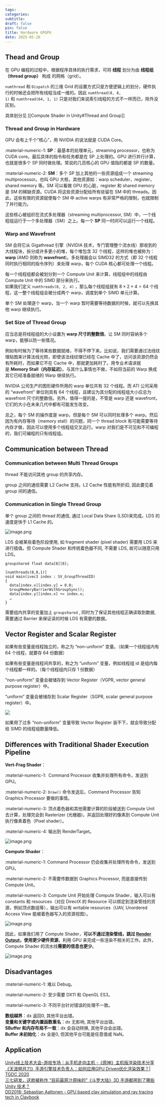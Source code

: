 ```yaml
---
tags:
categories:
subtitle:
draft: false
pin: false
title: Hardware GPGPU
date: 2025-05-26
---
```


## Thead and Group

在 GPU 编程的过程中，根据程序具体的执行需求，可将 **线程** 划分为由 **线程组（thread group）** 构成 的网格（grid）。

`numthread` 和 `Dispatch` 的三维 Grid 的设置方式只是方便逻辑上的划分，硬件执行的时候还会把所有线程当成一维的。因此 `numthread(8, 8, 1)` 和 `numthread(64, 1, 1)` 只是对我们来说索引线程的方式不一样而已，除外没区别。

具体划分见 [[Compute Shader in Unity#Thread and Group]]

### Thread and Group in Hardware

GPU 会有上千个“核心”，用 NVIDIA 的说法就是 CUDA Core。

:material-numeric-1: **SP**：最基本的处理单元，streaming processor，也称为 CUDA core。最后具体的指令和任务都是在 SP 上处理的。GPU 进行并行计算，也就是很多个 SP 同时做处理。常说的几百核心的 GPU 值指的都是 SP 的数量。

:material-numeric-2: **SM**：多个 SP 加上其他的一些资源组成一个 streaming multiprocessor。也叫 GPU 大核，其他资源如：warp scheduler，register，shared memory 等。SM 可以看做 GPU 的心脏，register 和 shared memory 是 SM 的稀缺资源。CUDA 将这些资源分配给所有驻留在 SM 中的 threads。因此，这些有限的资源就使每个 SM 中 active warps 有非常严格的限制，也就限制了并行能力。

这些核心被组织在流式多处理器（streaming multiprocessor, SM）中，一个线程组运行于一个多处理器（SM）之上。每一个 **SP** 同一时间可以运行一个线程。

### Warp and Wavefront

SM 会将它从 Gigathread 引擎（NVIDIA 技术，专门管理整个流水线）那收到的大线程块，拆分成许多更小的堆，每个堆包含 32 个线程，这样的堆也被称为：**warp** (AMD 则称为 **wavefront**)。多处理器会以 SIMD32 的方式（即 32 个线程同时执行相同的指令序列）来处理 warp，每个 CUDA 核心都可处理一个线程。

每一个线程组都会被划分到一个 Compute Unit 来计算，线程组中的线程由 Compute Unit 中的 SIMD 部分来执行。  
如果我们定义 `numthreads(8, 2, 4)` ，那么每个线程组就有 $8×2×4=64$ 个线程，这一整个线程组会被分成两个 warp，调度到单个 SIMD 单元计算。

单个 SM 处理逐个 warp，当一个 warp 暂时需要等待数据的时候，就可以先换其他 warp 继续执行。

### Set Size of Thread Group

应当总是将线程组的大小设置为 **warp 尺寸的整数倍**。让 SM 同时容纳多个 warp，能够以防一些情况。

例如有时候为了等待某些数据就绪，不得不停下来。比如说，我们需要通过法线纹理贴图来计算法线光照，即使该法线纹理已经在 Cache 中了，访问该资源仍然会有所耗时，而如果它不在 Cache 中，那就更加耗时了。用专业术语讲就是 **Memory Stall（内存延迟）**。与其什么事情也不做，不如将当前的 Warp 换成其它已经准备就绪的 Warp 继续执行。

NVIDIA 公司生产的图形硬件所用的 warp 单位共有 32 个线程。而 ATI 公司采用的 “wavefront” 单位则具有 64 个线程，且建议为其分配的线程组大小应总为 wavefront 尺寸的整数倍。另外，值得一提的是，不管是 warp 还是 wavefront，它们的大小在未来几代中都有可能发生改变。

总之，每个 SM 的操作度是 warp，但是每个 SM 可以同时处理多个 warp。然后因为有内存等待（memory stall）的问题，同一个 thread block 有可能需要等待内存才做，因此可以使用多个线程组交叉运行。warp 对我们是不可见和不可编程的，我们可编程的只有线程组。

## Communication between Thread

### Communication between Multi Thread Groups

thread 不能访问其他 group 的共享内存。

group 之间的通信需要 L2 Cache 支持。L2 Cache 性能有所折扣, 因此要见着 group 间的通信。

### Communication in Single Thread Group

单个 group 之间的 thread 的通信, 通过 Local Data Share (LSD)来完成。LDS 的速度是快于 L1 Cache 的。

![image.png](https://cdn.jsdelivr.net/gh/aizawaayame/blogimage@main/img/20250526171726.png)

LDS 会被某些着色阶段使用, 如 fragment shader (pixel shader) 需要用 LDS 来进行插值。但 Compute Shader 和传统着色器不同, 不需要 LDS, 故可以随意只用 LDS。

```hlsl
groupshared float data[8][8];  
  
[numthreads(8,8,1)]  
void main(ivec3 index : SV_GroupThreadID)  
{  
  data[index.x][index.y] = 0.0;  
  GroupMemoryBarrierWithGroupSync();  
  data[index.y][index.x] += index.x;  
  …  
}
```

需要组内共享的变量加上 `groupshared` , 同时为了保证其他线程正确读取到数据, 需要通过 Barrier 来保证读的时候 LDS 有需要的数据。

## Vector Register and Scalar Register

如果有些变量是线程独立的，称之为 “non-uniform” 变量。（如果一个线程组内有 64 个线程，就要存 64 份数据）

如果有些变量是线程间共享的，称之为 “uniform” 变量，例如线程组 id 是组内每个线程都一样的。（每个线程组内只存 1 份数据）

“non-uniform” 变量会被储存到 Vector Register（VGPR, vector general purpose register）中。

“uniform” 变量会被储存到 Scalar Register（SGPR, scalar general purpose register）中。

![](https://cdn.jsdelivr.net/gh/aizawaayame/blogimage@main/img/20250526173100.png)

如果用了过多 “non-uniform” 变量导致 Vector Register 装不下，就会导致分配给 SIMD 的线程组数量降低。

## Differences with Traditional Shader Execution Pipeline

**Vert-Frag Shader**：

:material-numeric-1:  Command Processor 收集并处理所有命令，发送到 GPU。

:material-numeric-2: `Draw()` 命令发送后，Command Processor 告知 Graphics Processor 要做的事情。

:material-numeric-3: 顶点着色器和其他需要计算的阶段被送到 Compute Unit 去计算，处理完会到 Rasterizer (光栅器)，并返回处理好的像素到 Compute Unit 执行像素着色（Pixel shader）。

:material-numeric-4: 输出到 RenderTarget。

![image.png](https://cdn.jsdelivr.net/gh/aizawaayame/blogimage@main/img/20250526174021.png)

**Compute Shader**：

:material-numeric-1: Command Processor 仍会收集并处理所有命令，发送到 GPU。

:material-numeric-2: 不需要传数据到 Graphics Processor, 而是直接传到 Compute Unit。

:material-numeric-3: Compute Unit 开始处理 Compute Shader，输入可以有 constants 和 resources（对应 DirectX 的 Resource 可以绑定到渲染管线的资源，例如顶点数组等），输出可以有 writable resources（UAV, Unordered Access View 能被着色器写入的资源视图）。

![image.png](https://cdn.jsdelivr.net/gh/aizawaayame/blogimage@main/img/20250526174219.png)

因此，如果我们用了 Compute Shader，**可以不通过渲染管线，跳过 [Render Output](https://en.wikipedia.org/wiki/Render_output_unit)，使用更少硬件资源**，利用 GPU 来完成一些渲染不相关的工作。此外，Compute Shader 的流水线**需要的信息也更少**。

![image.png](https://cdn.jsdelivr.net/gh/aizawaayame/blogimage@main/img/20250526174242.png)

## Disadvantages

:material-numeric-1: 难以 Debug。

:material-numeric-2: 至少需要 DX11 和 OpenGL ES3。

:material-numeric-3: 不同平台针对错误的处理不一致。  

**数组越界**：dx 返回0, 其他平台出错。  
**变量和关键字或内置函数重名**：dx 无影响, 其他平台出错。  
**SBuffer 和内存布局不一致**：dx 会自动转换, 其他平台会出错。  
**Buffer 未初始化**：dx 全是0, 但其他平台可能是任意值或 NaN。

## Application

[Unity线上技术大会-游戏专场｜从手机走向主机 -《原神》主机版渲染技术分享](https://www.bilibili.com/video/BV1Za4y1s7VL)  
[《天涯明月刀》手游引擎技术负责人：如何应用GPU Driven优化渲染效果？| TGDC 2020](http://youxiputao.com/articles/21061)  
[三七研发，这款被称作 “目前最原汁原味的”《斗罗大陆》3D 手游都用到了哪些 Unity 技术？](https://mp.weixin.qq.com/s/y0QZ3aaJg8S7u1c5sCaZgg)  
[DD2018: Sebastian Aaltonen - GPU based clay simulation and ray tracing tech in Claybook](https://youtu.be/Xpf7Ua3UqOA?t=405)

